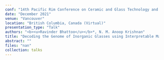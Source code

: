 ```yaml
---
conf: "14th Pacific Rim Conference on Ceramic and Glass Technology and GOMD 2021 Division Meeting"
date: "December 2021"
venue: "Vancouver"
location: "British Columbia, Canada (Virtual)"
presentation_type: "Talk"
authors: "<b><u>Ravinder Bhattoo</u></b>*, N. M. Anoop Krishnan"
title: "Decoding the Genome of Inorganic Glasses using Interpretable Machine Learning"
abstract: ""
files: "nan"
collection: talks
---
```


<!--  -->

